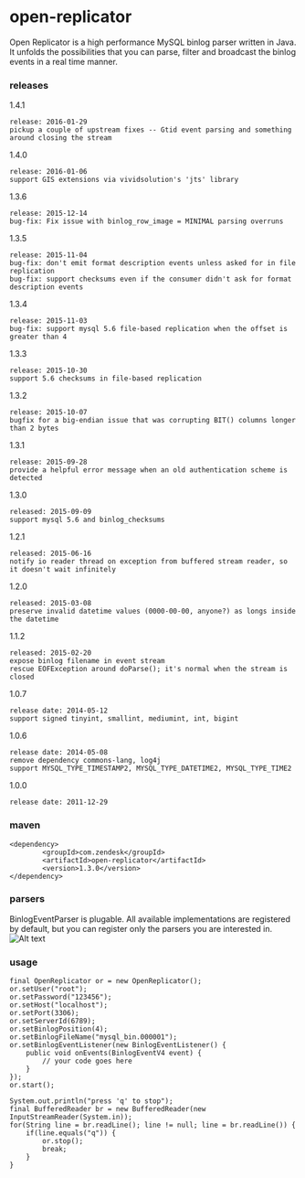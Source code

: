 open-replicator
===============

Open Replicator is a high performance MySQL binlog parser written in Java. It unfolds the possibilities that you can parse, filter and broadcast the binlog events in a real time manner.


### releases
1.4.1

    release: 2016-01-29
    pickup a couple of upstream fixes -- Gtid event parsing and something around closing the stream

1.4.0

    release: 2016-01-06
    support GIS extensions via vividsolution's 'jts' library

1.3.6

    release: 2015-12-14
    bug-fix: Fix issue with binlog_row_image = MINIMAL parsing overruns

1.3.5

    release: 2015-11-04
    bug-fix: don't emit format description events unless asked for in file replication
    bug-fix: support checksums even if the consumer didn't ask for format description events

1.3.4

    release: 2015-11-03
    bug-fix: support mysql 5.6 file-based replication when the offset is greater than 4

1.3.3

    release: 2015-10-30
    support 5.6 checksums in file-based replication

1.3.2

    release: 2015-10-07
    bugfix for a big-endian issue that was corrupting BIT() columns longer than 2 bytes

1.3.1

    release: 2015-09-28
    provide a helpful error message when an old authentication scheme is detected

1.3.0

    released: 2015-09-09
    support mysql 5.6 and binlog_checksums

1.2.1

    released: 2015-06-16
    notify io reader thread on exception from buffered stream reader, so it doesn't wait infinitely

1.2.0

    released: 2015-03-08
    preserve invalid datetime values (0000-00-00, anyone?) as longs inside the datetime


1.1.2

    released: 2015-02-20
    expose binlog filename in event stream
    rescue EOFException around doParse(); it's normal when the stream is closed

1.0.7

    release date: 2014-05-12
    support signed tinyint, smallint, mediumint, int, bigint

1.0.6

    release date: 2014-05-08
    remove dependency commons-lang, log4j
    support MYSQL_TYPE_TIMESTAMP2, MYSQL_TYPE_DATETIME2, MYSQL_TYPE_TIME2

1.0.0

    release date: 2011-12-29

### maven
```
<dependency>
        <groupId>com.zendesk</groupId>
        <artifactId>open-replicator</artifactId>
        <version>1.3.0</version>
</dependency>
```
### parsers

BinlogEventParser is plugable. All available implementations are registered by default, but you can register only the parsers you are interested in.
![Alt text](http://dl.iteye.com/upload/attachment/0070/3054/4274ab64-b6d2-380b-86b2-56afa0de523d.png)

### usage
```
final OpenReplicator or = new OpenReplicator();
or.setUser("root");
or.setPassword("123456");
or.setHost("localhost");
or.setPort(3306);
or.setServerId(6789);
or.setBinlogPosition(4);
or.setBinlogFileName("mysql_bin.000001");
or.setBinlogEventListener(new BinlogEventListener() {
    public void onEvents(BinlogEventV4 event) {
        // your code goes here
    }
});
or.start();

System.out.println("press 'q' to stop");
final BufferedReader br = new BufferedReader(new InputStreamReader(System.in));
for(String line = br.readLine(); line != null; line = br.readLine()) {
    if(line.equals("q")) {
        or.stop();
        break;
    }
}
```
